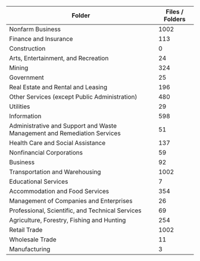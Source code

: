 | Folder                                                                   |   Files / Folders |
|--------------------------------------------------------------------------|-------------------|
| Nonfarm Business                                                         |              1002 |
| Finance and Insurance                                                    |               113 |
| Construction                                                             |                 0 |
| Arts, Entertainment, and Recreation                                      |                24 |
| Mining                                                                   |               324 |
| Government                                                               |                25 |
| Real Estate and Rental and Leasing                                       |               196 |
| Other Services (except Public Administration)                            |               480 |
| Utilities                                                                |                29 |
| Information                                                              |               598 |
| Administrative and Support and Waste Management and Remediation Services |                51 |
| Health Care and Social Assistance                                        |               137 |
| Nonfinancial Corporations                                                |                59 |
| Business                                                                 |                92 |
| Transportation and Warehousing                                           |              1002 |
| Educational Services                                                     |                 7 |
| Accommodation and Food Services                                          |               354 |
| Management of Companies and Enterprises                                  |                26 |
| Professional, Scientific, and Technical Services                         |                69 |
| Agriculture, Forestry, Fishing and Hunting                               |               254 |
| Retail Trade                                                             |              1002 |
| Wholesale Trade                                                          |                11 |
| Manufacturing                                                            |                 3 |